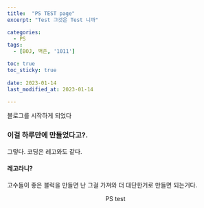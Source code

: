 ```yaml
---
title:  "PS TEST page" 
excerpt: "Test 그것은 Test 니까"

categories:
  - PS
tags:
  - [BOJ, 백준, '1011']

toc: true
toc_sticky: true
 
date: 2023-01-14
last_modified_at: 2023-01-14

---
```


블로그를 시작하게 되었다

### 이걸 하루만에 만들었다고?.

그렇다. 코딩은 레고와도 같다.

#### 레고라니?

고수들이 좋은 블럭을 만들면 난 그걸 가져와 더 대단한거로 만들면 되는거다.

<center> PS test  </center>

